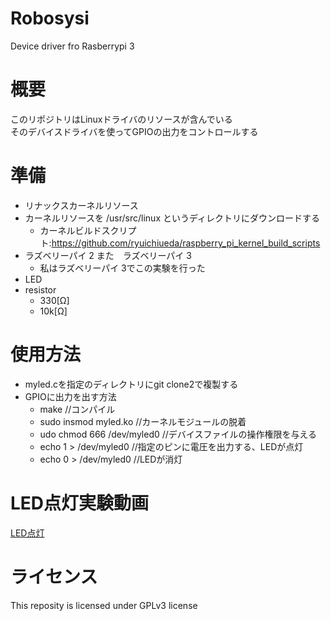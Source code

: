 # Robosysi
Device driver fro Rasberrypi 3

# 概要
このリポジトリはLinuxドライバのリソースが含んでいる  
そのデバイスドライバを使ってGPIOの出力をコントロールする

# 準備
* リナックスカーネルリソース  
* カーネルリソースを /usr/src/linux というディレクトリにダウンロードする  
  * カーネルビルドスクリプト:https://github.com/ryuichiueda/raspberry_pi_kernel_build_scripts
* ラズベリーパイ 2 また　ラズベリーパイ 3  
  * 私はラズベリーパイ 3でこの実験を行った  
* LED  
* resistor  
  * 330[Ω]  
  * 10k[Ω]  

# 使用方法
* myled.cを指定のディレクトリにgit clone2で複製する    
* GPIOに出力を出す方法  
    * make //コンパイル  
    * sudo insmod myled.ko //カーネルモジュールの脱着  
    * udo chmod 666 /dev/myled0 //デバイスファイルの操作権限を与える  
    * echo 1 > /dev/myled0   //指定のピンに電圧を出力する、LEDが点灯  
    * echo 0 > /dev/myled0  //LEDが消灯  


# LED点灯実験動画  
[LED点灯](https://www.youtube.com/watch?v=u6zmz3Zq5E0)

# ライセンス  
This reposity is licensed under GPLv3 license
